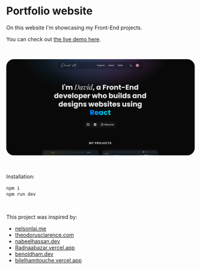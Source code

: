 # Portfolio website

On this website I'm showcasing my Front-End projects.

You can check out [the live demo here](https://davidmaksic.vercel.app/).

<br>

![portfolio image](/assets/portfolio-2.png)

<br>

Installation:
```
npm i
npm run dev
```

<br>

This project was inspired by:

- [nelsonlai.me](https://nelsonlai.me)
- [theodorusclarence.com](https://theodorusclarence.com)
- [nabeelhassan.dev](https://nabeelhassan.dev)
- [Radnaabazar.vercel.app](https://radnaabazar.vercel.app/en)
- [benoldham.dev](https://www.benoldham.dev/)
- [bilelhamitouche.vercel.app](https://bilelhamitouche.vercel.app/)
